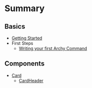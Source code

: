 # Summary

## Basics
* [Getting Started](README.md)
* First Steps
    * [Writing your first Archy Command](part_1_create_new_command.md)

## Components
* [Card](card.md)
    * [CardHeader](cardheader.md)

